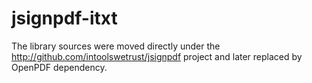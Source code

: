 # jsignpdf-itxt

The library sources were moved directly under the http://github.com/intoolswetrust/jsignpdf project and later replaced by OpenPDF dependency.
